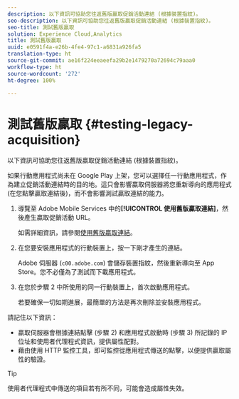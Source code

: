 ```yaml
---
description: 以下資訊可協助您往返舊版贏取促銷活動連結 (根據裝置指紋)。
seo-description: 以下資訊可協助您往返舊版贏取促銷活動連結 (根據裝置指紋)。
seo-title: 測試舊版贏取
solution: Experience Cloud,Analytics
title: 測試舊版贏取
uuid: e0591f4a-e26b-4fe4-97c1-a6831a926fa5
translation-type: ht
source-git-commit: ae16f224eeaeefa29b2e1479270a72694c79aaa0
workflow-type: ht
source-wordcount: '272'
ht-degree: 100%

---
```



# 測試舊版贏取 {#testing-legacy-acquisition}

以下資訊可協助您往返舊版贏取促銷活動連結 (根據裝置指紋)。

如果行動應用程式尚未在 Google Play 上架，您可以選擇任一行動應用程式，作為建立促銷活動連結時的目的地。這只會影響贏取伺服器將您重新導向的應用程式 (在您點擊贏取連結後)，而不會影響測試贏取連結的能力。

1. 導覽至 Adobe Mobile Services 中的&#x200B;**[!UICONTROL 使用舊版贏取連結]**，然後產生贏取促銷活動 URL。

   如需詳細資訊，請參閱[使用舊版贏取連結](/help/using/acquisition-main/c-marketing-links-builder/t-create-edit-adobe-links/c-use-legacy-acquisition-links/c-use-legacy-acquisition-links.md)。

1. 在您要安裝應用程式的行動裝置上，按一下剛才產生的連結。

   Adobe 伺服器 (`c00.adobe.com`) 會儲存裝置指紋，然後重新導向至 App Store。您不必僅為了測試而下載應用程式。

1. 在您於步驟 2 中所使用的同一行動裝置上，首次啟動應用程式。

   若要確保一切如期進展，最簡單的方法是再次刪除並安裝應用程式。

請記住以下資訊：

* 贏取伺服器會根據連結點擊 (步驟 2) 和應用程式啟動時 (步驟 3) 所記錄的 IP 位址和使用者代理程式資訊，提供屬性配對。
* 藉由使用 HTTP 監控工具，即可監控從應用程式傳送的點擊，以便提供贏取屬性的驗證。

>[!TIP]
>
>使用者代理程式中傳送的項目若有所不同，可能會造成屬性失效。
